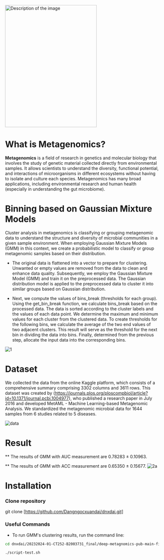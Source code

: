 
<img src="https://github.com/Dangngocxuandai/dnxdai/assets/146327433/98540ddb-a674-413e-a049-a23ccf390cdb" alt="Description of the image" width="300" height="400" />


# What is Metagenomics?
**Metagenomics** is a field of research in genetics and molecular biology that involves the study of genetic material collected directly from environmental samples. It allows scientists to understand the diversity, functional potential, and interactions of microorganisms in different ecosystems without having to isolate and culture each species. Metagenomics has many broad applications, including environmental research and human health (especially in understanding the gut microbiome).
​
# Binning based on Gaussian Mixture Models
Cluster analysis in metagenomics is classifying or grouping metagenomic data to understand the structure and diversity of microbial communities in a given sample environment. When employing Gaussian Mixture Models (GMM) in this context, we create a probabilistic model to classify or group metagenomic samples based on their distribution. 

* The original data is flattened into a vector to prepare for clustering. Unwanted or empty values are removed from the data to clean and enhance data quality. Subsequently, we employ the Gaussian Mixture Model (GMM) and train it on the preprocessed data. The Gaussian distribution model is applied to the preprocessed data to cluster it into similar groups based on Gaussian distribution. 

* Next, we compute the values of bins\_break (thresholds for each group). Using the get\_bin\_break function, we calculate bins\_break based on the processed data. The data is sorted according to the cluster labels and the values of each data point. We determine the maximum and minimum values for each cluster from the clustered data. To create thresholds for the following bins, we calculate the average of the two end values of two adjacent clusters. This result will serve as the threshold for the next bin in dividing the data into bins. Finally, determined from the previous step, allocate the input data into the corresponding bins. 

![1](https://github.com/Dangngocxuandai/dnxdai/assets/146327433/383c5cb0-1f72-4fec-b146-8c968c24008d)

# Dataset
We collected the data from the online Kaggle platform, which consists of a comprehensive summary comprising 3302 columns and 3611 rows. This dataset was created by (https://journals.plos.org/ploscompbiol/article?id=10.1371/journal.pcbi.1004977), who published a research paper in July 2016 and developed MetAML - Machine Learning-based Metagenomic Analysis. We standardized the metagenomic microbial data for 1644 samples from 6 studies related to 5 diseases. 

![data](https://github.com/Dangngocxuandai/dnxdai/assets/146327433/daf38595-1bff-418d-b6af-18997757fd11)

# Result
** The results of GMM with AUC measurement are 0.78283 $\pm$ 0.10963.

** The results of GMM with ACC measurement are 0.65350 $\pm$ 0.15677.
![2a](https://github.com/Dangngocxuandai/dnxdai/assets/146327433/6153f65e-a4b3-45b0-9421-7e2d2e42bc56)


# Installation 
### Clone repository
git clone [https://github.com/Dangngocxuandai/dnxdai.git]

### Useful Commands
* To run GMM's clustering results, run the command line:
```bash
cd dnxdai/20232024-01-CT252-B2003731_final/deep-metagnomics-pub-main-final
```
```bash
./script-test.sh
```


